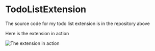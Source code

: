 # TodoListExtension
The source code for my todo list extension is in the repository above

Here is the extension in action

![The extension in action](https://user-images.githubusercontent.com/36556764/126884271-45a51a1b-4b6d-4f8c-b405-a87cec71e6b5.jpg)
